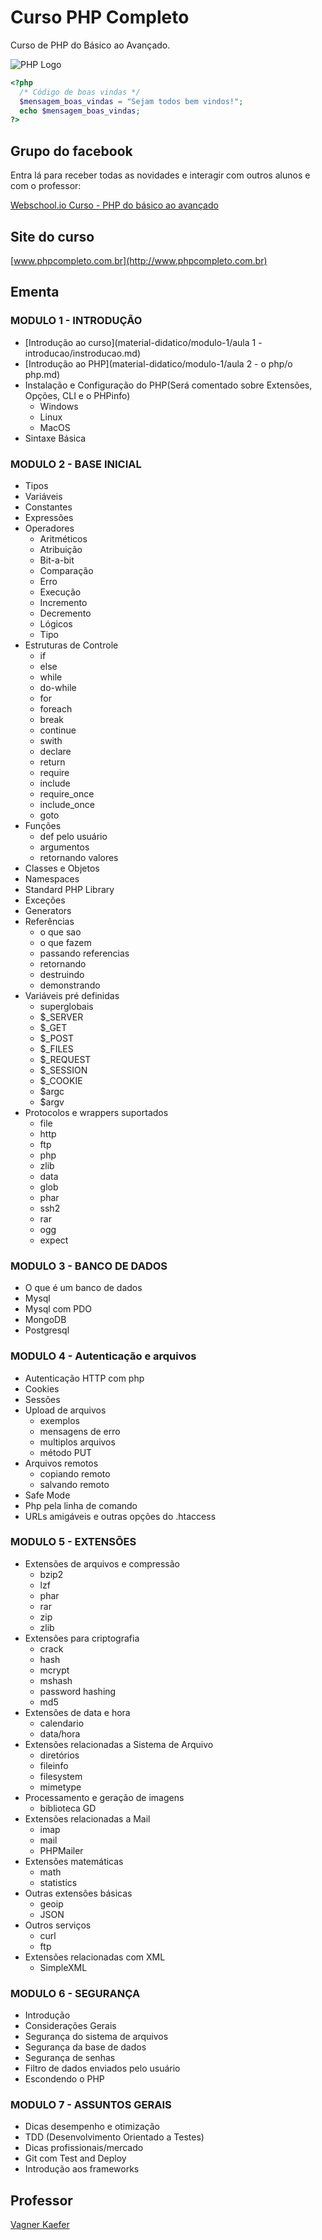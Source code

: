# Curso PHP Completo

Curso de PHP do Básico ao Avançado.

![PHP Logo](material-didatico/modulo-1/imagens/logo-php.jpg)

```php
<?php
  /* Código de boas vindas */
  $mensagem_boas_vindas = "Sejam todos bem vindos!";
  echo $mensagem_boas_vindas;
?>
```

## Grupo do facebook 

Entra lá para receber todas as novidades e interagir com outros alunos e com o professor:

[Webschool.io Curso -  PHP do básico ao avançado](https://www.facebook.com/groups/704478526318727/)

## Site do curso
[www.phpcompleto.com.br](http://www.phpcompleto.com.br)

## Ementa

### MODULO 1 - INTRODUÇÃO

- [Introdução ao curso](material-didatico/modulo-1/aula 1 - introducao/instroducao.md)
- [Introdução ao PHP](material-didatico/modulo-1/aula 2 - o php/o php.md)
- Instalação e Configuração do PHP(Será comentado sobre Extensões, Opções, CLI e o PHPinfo)
  - Windows
  - Linux 
  - MacOS
- Sintaxe Básica 

### MODULO 2 - BASE INICIAL

- Tipos
- Variáveis
- Constantes
- Expressões
- Operadores
  - Aritméticos
  - Atribuição
  - Bit-a-bit
  - Comparação
  - Erro
  - Execução
  - Incremento
  - Decremento
  - Lógicos
  - Tipo
- Estruturas de Controle
  - if
  - else
  - while
  - do-while
  - for
  - foreach
  - break
  - continue
  - swith
  - declare
  - return
  - require
  - include
  - require_once
  - include_once
  - goto
- Funções
  - def pelo usuário
  - argumentos
  - retornando valores
- Classes e Objetos  
- Namespaces 
- Standard PHP Library
- Exceções
- Generators 
- Referências
  - o que sao
  - o que fazem
  - passando referencias
  - retornando
  - destruindo
  - demonstrando
- Variáveis pré definidas 
  - superglobais
  - $_SERVER
  - $_GET
  - $_POST
  - $_FILES
  - $_REQUEST
  - $_SESSION
  - $_COOKIE
  - $argc
  - $argv
- Protocolos e wrappers suportados
  - file
  - http
  - ftp
  - php
  - zlib
  - data
  - glob
  - phar
  - ssh2
  - rar
  - ogg
  - expect

### MODULO 3 - BANCO DE DADOS

- O que é um banco de dados
- Mysql 
- Mysql com PDO
- MongoDB
- Postgresql

### MODULO 4 - Autenticação e arquivos

- Autenticação HTTP com php
- Cookies
- Sessões
- Upload de arquivos
  - exemplos
  - mensagens de erro
  - multiplos arquivos
  - método PUT
- Arquivos remotos 
  - copiando remoto
  - salvando remoto
- Safe Mode
- Php pela linha de comando
- URLs amigáveis e outras opções do .htaccess

### MODULO 5 - EXTENSÕES

- Extensões de arquivos e compressão 
  - bzip2
  - lzf
  - phar
  - rar
  - zip
  - zlib
- Extensões para criptografia   
  - crack
  - hash
  - mcrypt
  - mshash
  - password hashing
  - md5
- Extensões de data e hora 
  - calendario
  - data/hora
- Extensões relacionadas a Sistema de Arquivo   
  - diretórios
  - fileinfo
  - filesystem
  - mimetype
- Processamento e geração de imagens 
  - biblioteca GD
- Extensões relacionadas a Mail 
  - imap
  - mail
  - PHPMailer
- Extensões matemáticas 
  - math
  - statistics
- Outras extensões básicas 
  - geoip
  - JSON
- Outros serviços
  - curl
  - ftp
- Extensões relacionadas com XML
  - SimpleXML

### MODULO 6 - SEGURANÇA

- Introdução
- Considerações Gerais
- Segurança do sistema de arquivos
- Segurança da base de dados
- Segurança de senhas
- Filtro de dados enviados pelo usuário
- Escondendo o PHP

### MODULO 7 - ASSUNTOS GERAIS

- Dicas desempenho e otimização
- TDD (Desenvolvimento Orientado a Testes)
- Dicas profissionais/mercado
- Git com Test and Deploy
- Introdução aos frameworks

## Professor

[Vagner Kaefer](https://www.facebook.com/vagkaefer)
